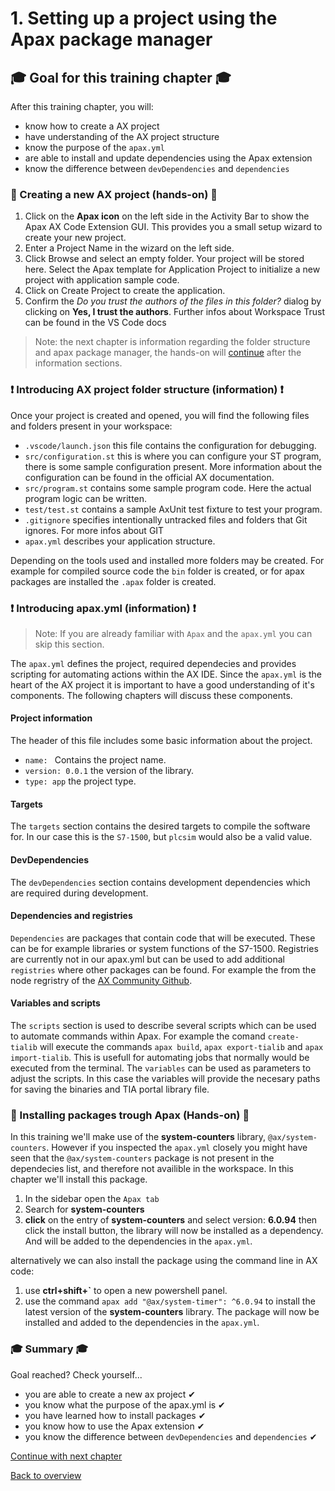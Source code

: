 # 1. Setting up a project using the Apax package manager

## :mortar_board: Goal for this training chapter :mortar_board:

After this training chapter, you will:

- know how to create a AX project
- have understanding of the AX project structure
- know the purpose of the `apax.yml`
- are able to install and update dependencies using the Apax extension
- know the difference between `devDependencies` and `dependencies`

### :raised_hands: Creating a new AX project (hands-on) :raised_hands:

1. Click on the **Apax icon** on the left side in the Activity Bar to show the Apax AX Code Extension GUI. This provides you a small setup wizard to create your new project.
2. Enter a Project Name in the wizard on the left side.
3. Click Browse and select an empty folder. Your project will be stored here.
   Select the Apax template for Application Project to initialize a new project with application sample code.
4. Click on Create Project to create the application.
5. Confirm the *Do you trust the authors of the files in this folder?* dialog by clicking on **Yes, I trust the authors**. Further infos about Workspace Trust can be found in the VS Code docs

> Note: the next chapter is information regarding the folder structure and apax package manager, the hands-on will [continue](:raised_hands:-Installing-packages-trough-Apax-(Hands-on)-:raised_hands:) after the information sections.

### :exclamation: Introducing AX project folder structure (information) :exclamation:

Once your project is created and opened, you will find the following files and folders present in your workspace:

- `.vscode/launch.json` this file contains the configuration for debugging.
- `src/configuration.st` this is where you can configure your ST program, there is some sample configuration present. More information about the configuration can be found in the official AX documentation.
- `src/program.st` contains some sample program code. Here the actual program logic can be written.
- `test/test.st` contains a sample AxUnit test fixture to test your program.
- `.gitignore` specifies intentionally untracked files and folders that Git ignores. For more infos about GIT
- `apax.yml` describes your application structure.

Depending on the tools used and installed more folders may be created. For example for compiled source code the `bin` folder is created, or for apax packages are installed the `.apax` folder is created.

### :exclamation: Introducing apax.yml (information) :exclamation:

> Note: If you are already familiar with `Apax` and the `apax.yml` you can skip this section.

The `apax.yml` defines the project, required dependecies and provides scripting for automating actions within the AX IDE. Since the `apax.yml` is the heart of the AX project it is important to have a good understanding of it's components.
The following chapters will discuss these components.

#### **Project information**

The header of this file includes some basic information about the project.

- `name: ` Contains the project name.
- `version: 0.0.1` the version of the library.
- `type: app` the project type.

#### Targets

The `targets` section contains the desired targets to compile the software for. In our case this is the `S7-1500`, but `plcsim` would also be a valid value.

#### **DevDependencies**

The `devDependencies` section contains development dependencies which are required during development.

#### **Dependencies** and **registries**

`Dependencies` are packages that contain code that will be executed. These can be for example libraries or system functions of the S7-1500. Registries are currently not in our apax.yml but can be used to add additional `registries` where other packages can be found. For example the from the node regristry of the [AX Community Github](https://github.com/simatic-ax).

#### Variables and scripts

The `scripts` section is used to describe several scripts which can be used to automate commands within Apax. For example the comand `create-tialib` will execute the commands `apax build`, `apax export-tialib` and `apax import-tialib`. This is usefull for automating jobs that normally would be executed from the terminal. The `variables` can be used as parameters to adjust the scripts. In this case the variables will provide the necesary paths for saving the binaries and TIA portal library file.

### :raised_hands: Installing packages trough Apax (Hands-on) :raised_hands:

In this training we'll make use of the **system-counters** library, `@ax/system-counters`. However if you inspected the `apax.yml` closely you might have seen that the `@ax/system-counters` package is not present in the dependecies list, and therefore not availible in the workspace. In this chapter we'll install this package.

1. In the sidebar open the `Apax tab`
2. Search for **system-counters**
3. **click** on the entry of **system-counters** and select version: **6.0.94** then click the install button, the library will now be installed as a dependency. And will be added to the dependencies in the `apax.yml`.

alternatively we can also install the package using the command line in AX code:

1. use **ctrl+shift+`** to open a new powershell panel.
2. use the command `apax add "@ax/system-timer": ^6.0.94` to install the latest version of the **system-counters** library. The package will now be installed and added to the dependencies in the `apax.yml`.

### :mortar_board: Summary :mortar_board:

Goal reached? Check yourself...

- you are able to create a new ax project ✔
- you know what the purpose of the apax.yml is ✔
- you have learned how to install packages ✔
- you know how to use the Apax extension ✔
- you know the difference between `devDependencies` and `dependencies` ✔

[Continue with next chapter](./2-coding.md)

[Back to overview](./../README.md)
